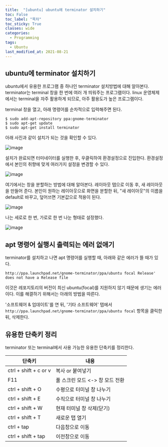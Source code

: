 ```yaml
---
title:  "[ubuntu] ubuntu에 terminator 설치하기"
toc: False
toc_label: "목차"
toc_sticky: True
classes: wide
categories:
  - Programming
tags:
  - Ubuntu
last_modified_at: 2021-08-21
---
```


## ubuntu에 terminator 설치하기
ubuntu에서 유용한 프로그램 중 하나인 terminator 설치방법에 대해 알아본다. terminator는 terminal 창을 한 번에 여러 개 띄워주는 프로그램이다. linux 운영체제에서는 terminal을 자주 활용하게 되므로, 아주 활용도가 높은 프로그램이다.

terminal 창을 열고, 아래 명령어를 순차적으로 입력해주면 된다.

```
$ sudo add-apt-repository ppa:gnome-terminator
$ sudo apt-get update
$ sudo apt-get install terminator  
```
아래 사진과 같이 설치가 되는 것을 확인할 수 있다.

<img src="{{ site.url }}{{ site.baseurl }}/assets/images/2021-08-21-[ubuntu]_ubuntu에_terminator_설치하기/terminator_install.png" alt="image"> 

설치가 완료되면 터미네이터를 실행한 후, 우클릭하여 환경설정으로 진입한다. 환경설정에서 본인의 취향에 맞게 여러가지 설정을 변경할 수 있다.

<img src="{{ site.url }}{{ site.baseurl }}/assets/images/2021-08-21-[ubuntu]_ubuntu에_terminator_설치하기/terminator_setting2.png" alt="image"> 

여기에서는 창을 분할하는 방법에 대해 알아본다. 레이아웃 탭으로 이동 후, 새 레이아웃을 만들어 준다. 본인이 원하는 레이아웃으로 화면을 분할한 뒤, "새 레이아웃"의 이름을 default로 바꾸고, 덮어쓰면 기본값으로 적용이 된다.

<img src="{{ site.url }}{{ site.baseurl }}/assets/images/2021-08-21-[ubuntu]_ubuntu에_terminator_설치하기/terminator_setting3.png" alt="image"> 

나는 세로로 한 번, 가로로 한 번 나눈 형태로 설정했다.

<img src="{{ site.url }}{{ site.baseurl }}/assets/images/2021-08-21-[ubuntu]_ubuntu에_terminator_설치하기/terminator_setting4.png" alt="image"> 

## apt 명령어 실행시 출력되는 에러 없애기
terminator를 설치하고 나면 apt 명령어를 실행할 때, 아래와 같은 에러가 뜰 때가 있다.

```
http://ppa.launchpad.net/gnome-terminator/ppa/ubuntu focal Release' does not have a Release file
```

이것은 레포지토리의 버전이 최신 ubuntu(focal)를 지원하지 않기 때문에 생기는 에러이다. 이를 해결하기 위해서는 아래의 방법을 따른다.

'소프트웨어 & 업데이트'를 연 뒤, '기타 소프트웨어' 탭에서 `http://ppa.launchpad.net/gnome-terminator/ppa/ubuntu focal` 항목을 클릭한 뒤, 삭제한다.

## 유용한 단축키 정리
terminator 또는 terminal에서 사용 가능한 유용한 단축키를 정리한다.

|단축키|내용|
|---|---|
|ctrl + shift + c or v|복사 or 붙여넣기|
|F11|풀 스크린 모드 <-> 창 모드 전환|
|ctrl + shift + O|수평으로 터미널 창 나누기|
|ctrl + shift + E|수직으로 터미널 창 나누기|
|ctrl + shift + W|현재 터미널 창 삭제(닫기)|
|ctrl + shift + T|새로운 탭 열기|
|ctrl + tap|다음창으로 이동|
|ctrl + shift + tap|이전창으로 이동|